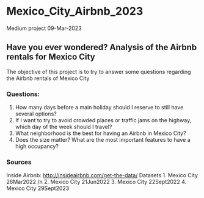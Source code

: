 # Mexico_City_Airbnb_2023
Medium project 09-Mar-2023

## Have you ever wondered? Analysis of the Airbnb rentals for Mexico City
The objective of this project is to try to answer some questions regarding the Airbnb rentals of Mexico City

### Questions:
1. How many days before a main holiday should I reserve to still have several options?
2. If I want to try to avoid crowded places or traffic jams on the highway, which day of the week should I travel?
3. What neighborhood is the best for having an Airbnb in Mexico City?
4. Does the size matter? What are the most important features to have a high occupancy?

### Sources
Inside Airbnb: http://insideairbnb.com/get-the-data/
Datasets 
    1. Mexico City 26Mar2022 /n
    2. Mexico City 21Jun2022
    3. Mexico City 22Sept2022
    4. Mexico City 29Sept2023
